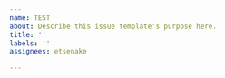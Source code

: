 ```yaml
---
name: TEST
about: Describe this issue template's purpose here.
title: ''
labels: ''
assignees: etsenake

---
```



